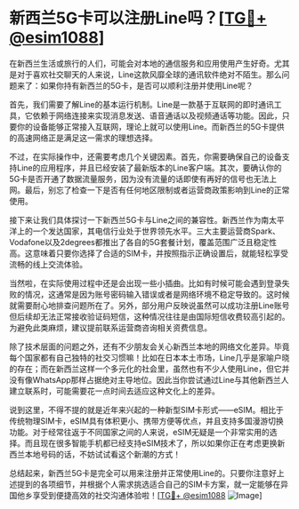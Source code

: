 # 新西兰5G卡可以注册Line吗？[[TG💪+ @esim1088](https://t.me/s/esim1088)]

在新西兰生活或旅行的人们，可能会对本地的通信服务和应用使用产生好奇。尤其是对于喜欢社交聊天的人来说，Line这款风靡全球的通讯软件绝对不陌生。那么问题来了：如果你持有新西兰的5G卡，是否可以顺利注册并使用Line呢？

首先，我们需要了解Line的基本运行机制。Line是一款基于互联网的即时通讯工具，它依赖于网络连接来实现消息发送、语音通话以及视频通话等功能。因此，只要你的设备能够正常接入互联网，理论上就可以使用Line。而新西兰的5G卡提供的高速网络正是满足这一需求的理想选择。

不过，在实际操作中，还需要考虑几个关键因素。首先，你需要确保自己的设备支持Line的应用程序，并且已经安装了最新版本的Line客户端。其次，要确认你的5G卡是否开通了数据流量服务，因为没有流量的话即使有再好的信号也无法上网。最后，别忘了检查一下是否有任何地区限制或者运营商政策影响到Line的正常使用。

接下来让我们具体探讨一下新西兰5G卡与Line之间的兼容性。新西兰作为南太平洋上的一个发达国家，其电信行业处于世界领先水平。三大主要运营商Spark、Vodafone以及2degrees都推出了各自的5G套餐计划，覆盖范围广泛且稳定性高。这意味着只要你选择了合适的SIM卡，并按照指示正确设置后，就能轻松享受流畅的线上交流体验。

当然啦，在实际使用过程中还是会出现一些小插曲。比如有时候可能会遇到登录失败的情况，这通常是因为账号密码输入错误或者是网络环境不稳定导致的。这时候就需要耐心地排查问题所在了。另外，部分用户反映说虽然可以成功注册Line账号但后续却无法正常接收验证码短信，这种情况往往是由国际短信收费较高引起的。为避免此类麻烦，建议提前联系运营商咨询相关资费信息。

除了技术层面的问题之外，还有不少朋友会关心新西兰本地的网络文化差异。毕竟每个国家都有自己独特的社交习惯嘛！比如在日本本土市场，Line几乎是家喻户晓的存在；而在新西兰这样一个多元化的社会里，虽然也有不少人使用Line，但它并没有像WhatsApp那样占据绝对主导地位。因此当你尝试通过Line与其他新西兰人建立联系时，可能需要花一点时间去适应这种文化上的差异。

说到这里，不得不提的就是近年来兴起的一种新型SIM卡形式——eSIM。相比于传统物理SIM卡，eSIM具有体积更小、携带方便等优点，并且支持多国漫游切换功能。对于经常往返于不同国家之间的人来说，eSIM无疑是一个非常实用的选择。而且现在很多智能手机都已经支持eSIM技术了，所以如果你正在考虑更换新西兰本地号码的话，不妨试试看这个新潮的方式！

总结起来，新西兰5G卡是完全可以用来注册并正常使用Line的。只要你注意好上述提到的各项细节，并根据个人需求挑选适合自己的SIM卡方案，就一定能够在异国他乡享受到便捷高效的社交沟通体验啦！[[TG💪+ @esim1088](https://t.me/s/esim1088) ![Image](https://i.postimg.cc/4NQfJmqS/Snipaste-2025-05-13-00-14-12.png)]